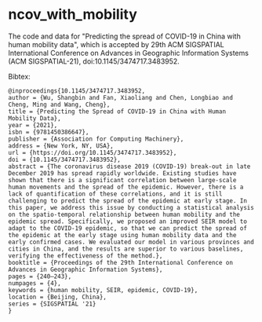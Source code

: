 # ncov_with_mobility
The code and data for "Predicting the spread of COVID-19 in China with human mobility data", which is accepted by 29th ACM SIGSPATIAL International Conference on Advances in Geographic Information Systems (ACM SIGSPATIAL-21), doi:10.1145/3474717.3483952.

Bibtex:
```
@inproceedings{10.1145/3474717.3483952,
author = {Wu, Shangbin and Fan, Xiaoliang and Chen, Longbiao and Cheng, Ming and Wang, Cheng},
title = {Predicting the Spread of COVID-19 in China with Human Mobility Data},
year = {2021},
isbn = {9781450386647},
publisher = {Association for Computing Machinery},
address = {New York, NY, USA},
url = {https://doi.org/10.1145/3474717.3483952},
doi = {10.1145/3474717.3483952},
abstract = {The coronavirus disease 2019 (COVID-19) break-out in late December 2019 has spread rapidly worldwide. Existing studies have shown that there is a significant correlation between large-scale human movements and the spread of the epidemic. However, there is a lack of quantification of these correlations, and it is still challenging to predict the spread of the epidemic at early stage. In this paper, we address this issue by conducting a statistical analysis on the spatio-temporal relationship between human mobility and the epidemic spread. Specifically, we proposed an improved SEIR model to adapt to the COVID-19 epidemic, so that we can predict the spread of the epidemic at the early stage using human mobility data and the early confirmed cases. We evaluated our model in various provinces and cities in China, and the results are superior to various baselines, verifying the effectiveness of the method.},
booktitle = {Proceedings of the 29th International Conference on Advances in Geographic Information Systems},
pages = {240–243},
numpages = {4},
keywords = {human mobility, SEIR, epidemic, COVID-19},
location = {Beijing, China},
series = {SIGSPATIAL '21}
}
```
